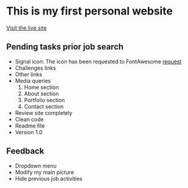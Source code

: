 # This is my first personal website

[Visit the live site](https://mendibox.github.io/)

## Pending tasks prior job search

* Signal icon: The icon has been requested to FontAwesome [request](https://github.com/FortAwesome/Font-Awesome/issues/7434)
* Challenges links
* Other links
* Media queries
   1. Home section
   2. About section
   3. Portfolio section
   4. Contact section
* Review site completely
* Clean code
* Readme file
* Version 1.0

## Feedback

- Dropdown menu
- Modify my main picture
- Hide previous job activities

